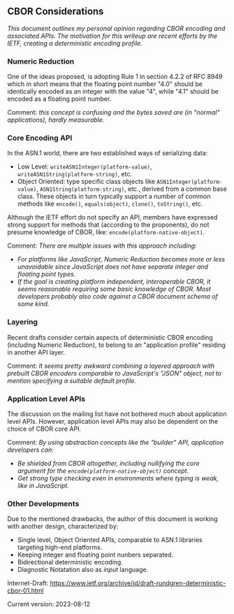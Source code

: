 ## CBOR Considerations
<i>This document outlines my personal opinion regarding
CBOR encoding and associated APIs.  The motivation for
this writeup are recent efforts by the IETF, creating
a deterministic encoding profile.</i>

### Numeric Reduction
One of the ideas proposed, is adopting Rule 1 in section 4.2.2 of
RFC&nbsp;8949 which in short means that the floating
point number "4.0" should be identically encoded as 
an integer with the value "4", while "4.1" should be encoded as a floating point
number.

Comment: <i>this concept is confusing and the bytes saved
are (in "normal" applications), hardly measurable.</i>

### Core Encoding API

In the ASN.1 world, there are two established ways of serializing
data:

- Low&nbsp;Level: `writeASN1Integer(platform-value)`, `writeASN1String(platform-string)`, etc.
- Object&nbsp;Oriented: type specific class objects
like `ASN1Integer(platform-value)`, `ASN1String(platform-string)`, etc.,
derived from a common base class.
These objects in turn typically support a number of common methods like 
`encode()`, `equals(object)`, `clone()`, `toString()`, etc.

Although the IETF effort do not specify an API, members
have expressed strong support for methods that (according to
the proponents), do not presume
knowledge of CBOR, like: `encode(platform-native-object)`.

Comment: <i>There are multiple issues with this approach including:

- For platforms like JavaScript,
Numeric Reduction becomes more or less unavoidable since
JavaScript does not have separate integer and floating
point types.
- If the goal is creating platform independent,
interoperable CBOR, it seems reasonable requiring some
basic knowledge of CBOR.  Most developers probably also code
against a CBOR document schema of some kind.</i>

### Layering
Recent drafts consider certain aspects of deterministic CBOR encoding
(including Numeric Reduction), to belong to an
"application profile" residing in another API layer.

Comment: <i>It seems pretty awkward combining a layered approach with
prebuilt CBOR encoders comparable to JavaScript's "JSON" object,
not to mention specifying a suitable default profile.</i> 

### Application Level APIs

The discussion on the mailing list have not bothered much
about application level APIs.  However, application level
APIs may also be dependent on the choice of CBOR core API.

Comment: <i>By using abstraction concepts like the "builder" API,
application developers can:

- Be shielded from CBOR altogether, including 
nullifying the core argument for the `encode(platform-native-object)`
concept.
- Get strong type checking even in environments where typing
is weak, like in JavaScript.</i>

### Other Developments

Due to the mentioned drawbacks, the author of this document
is working with another design, characterized by:

- Single level, Object&nbsp;Oriented APIs, comparable to
ASN.1 libraries targeting high-end platforms.
- Keeping integer and floating point nunbers separated.
- Bidirectional deterministic encoding.
- Diagnostic Notatation also as <i>input</i> language.

Internet-Draft: https://www.ietf.org/archive/id/draft-rundgren-deterministic-cbor-01.html

Current version: 2023-08-12
